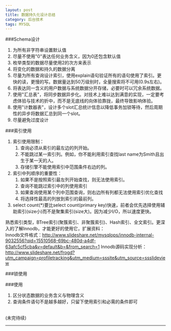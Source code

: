 ```yaml
---
layout: post
title: 数据持久化设计总结
category: 后台技术
tags: MYSQL
---
```


###Schema设计
1.  为所有非字符串设置默认值
2.  尽量不使用"0"表达任何业务含义，因为0还包含默认值
3.  枚举类型的数据尽量使用2的次方来表示
4.  将变化的数据和持久的数据分离
5.  尽量为所有查询设计索引，使用explain语句验证所有的语句使用了索引。更快的读，更慢的写。数据量达到50万级别时，全量搜索将不可用(0.9s左右)。
6.  将表达同一含义的用户数据与系统数据分开存储，必要时可以冗余系统数据。
7.  使用"汇总表"，将同步数据异步化。对技术上难以达到满意的实现，一定要考虑体验与技术的折中，而不是无底线的向体验靠拢，最终导致影响体验。
8.  使用"计数器表"，设计多个slot汇总统计信息以降低事务加锁等待，然后周期性的异步将数据汇总到同一个slot。
9.  尽量避免过度设计

###索引使用
1.  索引使用限制：
	1.  查询必须从索引的最左边的列开始。
	2.  不能跳过某一索引列。例如，你不能利用索引查找last name为Smith且出生于某一天的人。
	3.  存储引擎不能使用索引中范围条件右边的列。
2.  索引中列顺序的重要性：
    1.  如果不是按照索引最左列开始查找，则无法使用索引。
    2.  查询不能跳过索引中的列使用索引
    3.  如果查询使用某个列中范围查询，则右边所有列都无法使用索引优化查找
	4.  将选择性最高的列放到索引的最前列。
3.  select count(*)要比select count(primary key)快速，前者会优先选择使用辅助索引(size小)而不是聚集索引(size大)。因为减少I/O，所以速度更快。

熟悉索引类型，BTree索引(聚簇索引、非聚簇索引)、Hash索引、全文索引。更深入的了解Innodb，才能更好的使用它，扩展资料：  
Innodb文件格式：http://www.slideshare.net/mysqlops/innodb-internal-9032556?qid=15510568-69bc-480d-a4df-63afc5cf5cba&v=default&b=&from_search=1
Innodb源码实现分析：http://www.slideshare.net/frogd?utm_campaign=profiletracking&utm_medium=sssite&utm_source=ssslideview


###锁使用

###使用
1.  区分状态数据的业务含义与物理含义
2.  查询条件语句不是越多越好，只留下使用索引和必需的条件即可



<BR/>
(未完待续)


---


